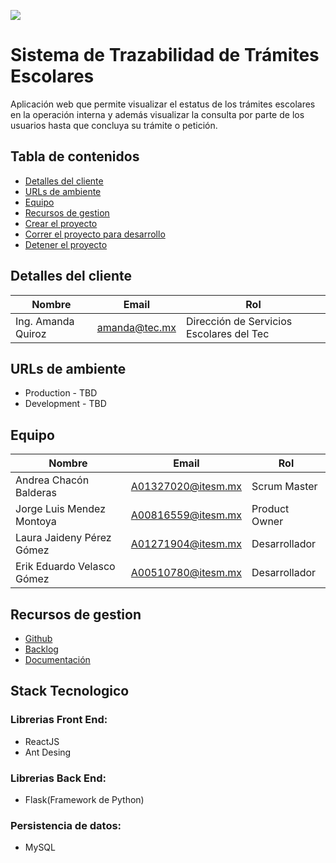 
<a href="https://codeclimate.com/github/ProyectoIntegrador2018/stte-frontend/maintainability"><img src="https://api.codeclimate.com/v1/badges/61a732391368d0c05ca7/maintainability" /></a>
# Sistema de Trazabilidad de Trámites Escolares

Aplicación web que permite visualizar el estatus de los trámites escolares en la operación interna y además visualizar la consulta por parte de los usuarios hasta que concluya su trámite o petición.

## Tabla de contenidos

* [Detalles del cliente](#detalles-del-cliente)
* [URLs de ambiente](#urls-de-ambiente)
* [Equipo](#equipo)
* [Recursos de gestion](#recursos-de-gestion)
* [Crear el proyecto](#crear-el-proyecto)
* [Correr el proyecto para desarrollo](#correr-el-proyecto-para-desarrollo)
* [Detener el proyecto](#detener-el-proyecto)

## Detalles del cliente

| Nombre | Email | Rol |
| ------- | ----- | --- |
| Ing. Amanda Quiroz | amanda@tec.mx | Dirección de Servicios Escolares del Tec |

## URLs de ambiente

* Production - TBD
* Development - TBD

## Equipo

| Nombre | Email | Rol |
| ------- | ----- | --- |
| Andrea Chacón Balderas | A01327020@itesm.mx | Scrum Master |
| Jorge Luis Mendez Montoya | A00816559@itesm.mx | Product Owner |
| Laura Jaideny Pérez Gómez | A01271904@itesm.mx | Desarrollador |
| Erik Eduardo Velasco Gómez | A00510780@itesm.mx | Desarrollador |

## Recursos de gestion

* [Github](https://github.com/ProyectoIntegrador2018/Sistema-de-Trazabilidad-de-Tramites-Escolares)
* [Backlog](https://github.com/ProyectoIntegrador2018/Sistema-de-Trazabilidad-de-Tramites-Escolares/projects/2)
* [Documentación](https://drive.google.com/drive/folders/15AvY0wG4RHUDM6egkHuAgLJnr3TcDuRj?usp=sharing)

## Stack Tecnologico
### Librerias Front End:
* ReactJS
* Ant Desing

### Librerias Back End:
* Flask(Framework de Python)

### Persistencia de datos:
* MySQL


